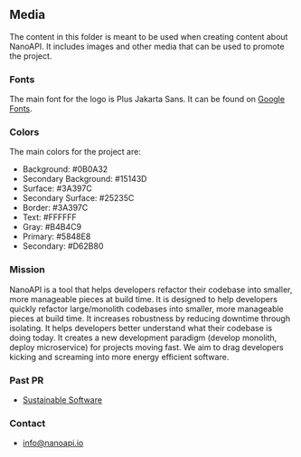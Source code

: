 ## Media

The content in this folder is meant to be used when creating content about NanoAPI. It includes images and other media that can be used to promote the project.

### Fonts

The main font for the logo is Plus Jakarta Sans. It can be found on [Google Fonts](https://fonts.google.com/specimen/Plus+Jakarta+Sans).

### Colors

The main colors for the project are:
- Background: #0B0A32
- Secondary Background: #15143D
- Surface: #3A397C
- Secondary Surface: #25235C
- Border: #3A397C
- Text: #FFFFFF
- Gray: #B4B4C9
- Primary: #5848E8
- Secondary: #D62B80

### Mission

NanoAPI is a tool that helps developers refactor their codebase into smaller, more manageable pieces at build time. It is designed to help developers quickly refactor large/monolith codebases into smaller, more manageable pieces at build time. It increases robustness by reducing downtime through isolating. It helps developers better understand what their codebase is doing today. It creates a new development paradigm (develop monolith, deploy microservice) for projects moving fast. We aim to drag developers kicking and screaming into more energy efficient software.

### Past PR

- [Sustainable Software](https://www.linkedin.com/pulse/nanoapi-founders-sustainable-software-why-our-planet-m63be/)

### Contact

- [info@nanoapi.io](mailto:info@nanoapi.io)